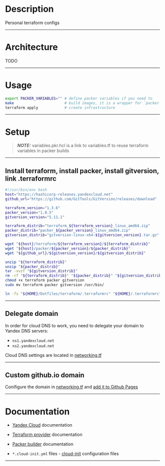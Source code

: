 # Description

Personal terraform configs

---

# Architecture

TODO

---

# Usage

```bash
export PACKER_VARIABLES="" # define packer variables if you need to
make                       # build images, it is a wrapper for `packer build .`
terraform apply            # create infrastructure
```

---

# Setup

> **_NOTE:_** variables.pkr.hcl is a link to variables.tf to reuse terraform
> variables in packer builds

---

## Install terraform, install packer, install gitversion, link .terraformrc

```bash
#!/usr/bin/env bash
host="https://hashicorp-releases.yandexcloud.net"
github_url="https://github.com/GitTools/GitVersion/releases/download"

terraform_version="1.3.6"
packer_version="1.8.5"
gitversion_version="5.11.1"

terraform_distrib="terraform_${terraform_version}_linux_amd64.zip"
packer_distrib="packer_${packer_version}_linux_amd64.zip"
gitversion_distrib="gitversion-linux-x64-${gitversion_version}.tar.gz"

wget "${host}/terraform/${terraform_version}/${terraform_distrib}"
wget "${host}/packer/${packer_version}/${packer_distrib}"
wget "${github_url}/${gitversion_version}/${gitversion_distrib}"

unzip "${terraform_distrib}"
unzip "${packer_distrib}"
tar -xvzf "${gitversion_distrib}"
rm -rf "${terraform_distrib}" "${packer_distrib}" "${gitversion_distrib}"
chmod +x terraform packer gitversion
sudo mv terraform packer gitversion /usr/bin/

ln -fs "${HOME}/Dotfiles/terraform/.terraformrc" "${HOME}/.terraformrc"
```

---

## Delegate domain

In order for cloud DNS to work, you need to delegate your domain to Yandex DNS servers:

- `ns1.yandexcloud.net`
- `ns2.yandexcloud.net`

Cloud DNS settings are located in [networking.tf][networking]

---

## Custom github.io domain

Conifigure the domain in [networking.tf][networking] and
[add it to Github Pages][github-pages]

---

# Documentation

- [Yandex Cloud][yandex-cloud] documentation

- [Terraform provider][terraform] documentation

- [Packer builder][packer] documentation

- `*.cloud-init.yml` files - [cloud-init][cloud-init] configuration files

---

<!-- internal links -->

[networking]: ./yandex_cloud/networking.tf

<!-- external links -->

[github-pages]: https://docs.github.com/en/pages/configuring-a-custom-domain-for-your-github-pages-site/managing-a-custom-domain-for-your-github-pages-site
[packer]: https://developer.hashicorp.com/packer/plugins/builders/yandex
[cloud-init]: https://cloudinit.readthedocs.io/en/latest/topics/examples.html
[terraform]: https://registry.tfpla.net/providers/yandex-cloud/yandex/latest/docs
[yandex-cloud]: https://cloud.yandex.ru/docs/tutorials/infrastructure-management/terraform-quickstart
